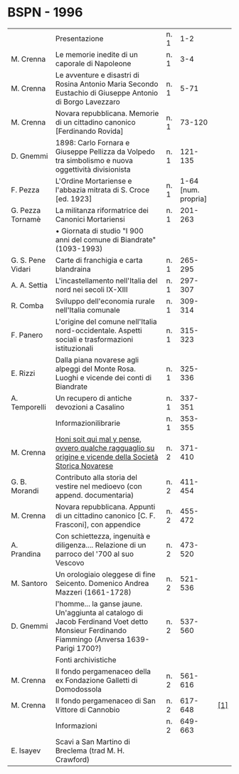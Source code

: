 # BSPN - 1996

<table>
    <tr>
        <td></td>
        <td>Presentazione</td>
        <td>n. 1</td>
        <td>1-2</td>
        <td></td>
    </tr>
    <tr>
        <td>M. Crenna</td>
        <td>Le memorie inedite di un caporale di Napoleone</td>
        <td>n. 1</td>
        <td>3-4</td>
        <td></td>
    </tr>
    <tr>
        <td>M. Crenna</td>
        <td>Le avventure e disastri di Rosina Antonio Maria Secondo Eustachio di Giuseppe Antonio di Borgo Lavezzaro
        </td>
        <td>n. 1</td>
        <td>5-71</td>
        <td></td>
    </tr>
    <tr>
        <td>M. Crenna</td>
        <td>Novara repubblicana. Memorie di un cittadino canonico [Ferdinando Rovida]</td>
        <td>n. 1</td>
        <td>73-120</td>
        <td></td>
    </tr>
    <tr>
        <td>D. Gnemmi</td>
        <td>1898: Carlo Fornara e Giuseppe Pellizza da Volpedo tra simbolismo e nuova oggettività divisionista
        </td>
        <td>n. 1</td>
        <td>121-135</td>
        <td></td>
    </tr>
    <tr>
        <td>F. Pezza</td>
        <td>L'Ordine Mortariense e l'abbazia mitrata di S. Croce [ed. 1923]</td>
        <td>n. 1</td>
        <td>1-64 [num. propria]</td>
        <td></td>
    </tr>
    <tr>
        <td>G. Pezza Tornamè</td>
        <td>La militanza riformatrice dei Canonici Mortariensi</td>
        <td>n. 1</td>
        <td>201-263</td>
        <td></td>
    </tr>
    <tr>
        <td></td>
        <td>• Giornata di studio "I 900 anni del comune di Biandrate" (1093-1993)</td>
        <td></td>
        <td></td>
        <td></td>
    </tr>
    <tr>
        <td>G. S. Pene Vidari</td>
        <td>Carte di franchigia e carta blandraina</td>
        <td>n. 1</td>
        <td>265-295</td>
        <td></td>
    </tr>
    <tr>
        <td>A. A. Settia</td>
        <td>L'incastellamento nell'Italia del nord nei secoli IX-XIII</td>
        <td>n. 1</td>
        <td>297-307</td>
        <td></td>
    </tr>
    <tr>
        <td>R. Comba</td>
        <td>Sviluppo dell'economia rurale nell'Italia comunale</td>
        <td>n. 1</td>
        <td>309-314</td>
        <td></td>
    </tr>
    <tr>
        <td>F. Panero</td>
        <td>L'origine del comune nell'Italia nord-occidentale. Aspetti sociali e trasformazioni istituzionali</td>
        <td>n. 1</td>
        <td>315-323</td>
        <td></td>
    </tr>
    <tr>
        <td>E. Rizzi</td>
        <td>Dalla piana novarese agli alpeggi del Monte Rosa. Luoghi e vicende dei conti di Biandrate</td>
        <td>n. 1</td>
        <td>325-336</td>
        <td></td>
    </tr>
    <tr>
        <td>A. Temporelli</td>
        <td>Un recupero di antiche devozioni a Casalino</td>
        <td>n. 1</td>
        <td>337-351</td>
        <td></td>
    </tr>
    <tr>
        <td></td>
        <td>Informazionilibrarie</td>
        <td>n. 1</td>
        <td>353-355</td>
        <td></td>
    </tr>
    <tr>
        <td>M. Crenna</td>
        <td><a href="http://www.ssno.it/BSPNo/1996_Crenna_HoniSoit.pdf" target="_blank">Honi soit qui mal y pense,
            ovvero qualche ragguaglio su origine e vicende della Società Storica Novarese</a></td>
        <td>n. 2</td>
        <td>371-410</td>
        <td></td>
    </tr>
    <tr>
        <td>G. B. Morandi</td>
        <td>Contributo alla storia del vestire nel medioevo (con append. documentaria)</td>
        <td>n. 2</td>
        <td>411-454</td>
        <td></td>
    </tr>
    <tr>
        <td>M. Crenna</td>
        <td>Novara repubblicana. Appunti di un cittadino canonico [C. F. Frasconi], con appendice</td>
        <td>n. 2</td>
        <td>455-472</td>
        <td></td>
    </tr>
    <tr>
        <td>A. Prandina</td>
        <td>Con schiettezza, ingenuità e diligenza.... Relazione di un parroco del '700 al suo Vescovo</td>
        <td>n. 2</td>
        <td>473-520</td>
        <td></td>
    </tr>
    <tr>
        <td>M. Santoro</td>
        <td>Un orologiaio oleggese di fine Seicento. Domenico Andrea Mazzeri (1661-1728)</td>
        <td>n. 2</td>
        <td>521-536</td>
        <td></td>
    </tr>
    <tr>
        <td>D. Gnemmi</td>
        <td>l'homme... la ganse jaune. Un'aggiunta al catalogo di Jacob Ferdinand Voet detto Monsieur Ferdinando
            Fiammingo (Anversa 1639-Parigi 1700?)
        </td>
        <td>n. 2</td>
        <td>537-560</td>
        <td></td>
    </tr>
    <tr>
        <td></td>
        <td>Fonti archivistiche</td>
        <td></td>
        <td></td>
        <td></td>
    </tr>
    <tr>
        <td>M. Crenna</td>
        <td>Il fondo pergamenaceo della ex Fondazione Galletti di Domodossola</td>
        <td>n. 2</td>
        <td>561-616</td>
        <td></td>
    </tr>
    <tr>
        <td>M. Crenna</td>
        <td>Il fondo pergamenaceo di San Vittore di Cannobio</td>
        <td>n. 2</td>
        <td>617-648</td>
        <td><a href="https://en.calameo.com/read/004733128711e3cd1270e">[1]</a></td>
    </tr>
    <tr>
        <td></td>
        <td>Informazioni</td>
        <td>n. 2</td>
        <td>649-663</td>
        <td></td>
    </tr>
    <tr>
        <td>E. Isayev</td>
        <td>Scavi a San Martino di Breclema (trad M. H. Crawford)</td>
        <td></td>
        <td></td>
        <td></td>
    </tr>
</table>